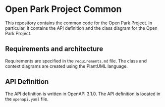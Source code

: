 # Open Park Project Common
This repository contains the common code for the Open Park Project. In particular, it contains the API definition and the class diagram for the Open Park Project.

## Requirements and architecture
Requirements are specified in the `requirements.md` file.
The class and context diagrams are created using the PlantUML language.

## API Definition
The API definition is written in OpenAPI 3.1.0. The API definition is located in the `openapi.yaml` file.
